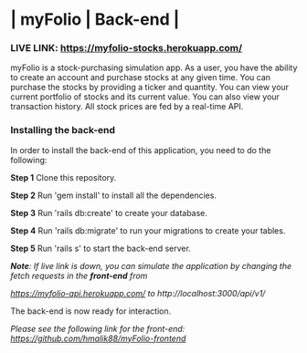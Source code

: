 # | myFolio | Back-end |

### LIVE LINK: https://myfolio-stocks.herokuapp.com/

myFolio is a stock-purchasing simulation app. As a user, you have the ability to create an account and purchase stocks at any given time. You can purchase the stocks by providing a ticker and quantity. You can view your current portfolio of stocks and its current value. You can also view your transaction history. All stock prices are fed by a real-time API.

### Installing the back-end

In order to install the back-end of this application, you need to do the following:



**Step 1** Clone this repository.

**Step 2** Run 'gem install' to install all the dependencies.

**Step 3** Run 'rails db:create' to create your database.

**Step 4** Run 'rails db:migrate' to run your migrations to create your tables.

**Step 5** Run 'rails s' to start the back-end server.

***Note**: If live link is down, you can simulate the application by changing the fetch requests in the **front-end** from*

*https://myfolio-api.herokuapp.com/ to http://localhost:3000/api/v1/*

The back-end is now ready for interaction.

*Please see the following link for the front-end: https://github.com/hmalik88/myFolio-frontend* 

